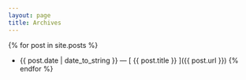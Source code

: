 ```yaml
---
layout: page
title: Archives
---
```



{% for post in site.posts %}
  * {{ post.date | date_to_string }} &mdash; [ {{ post.title }} ]({{ post.url }})
{% endfor %}



